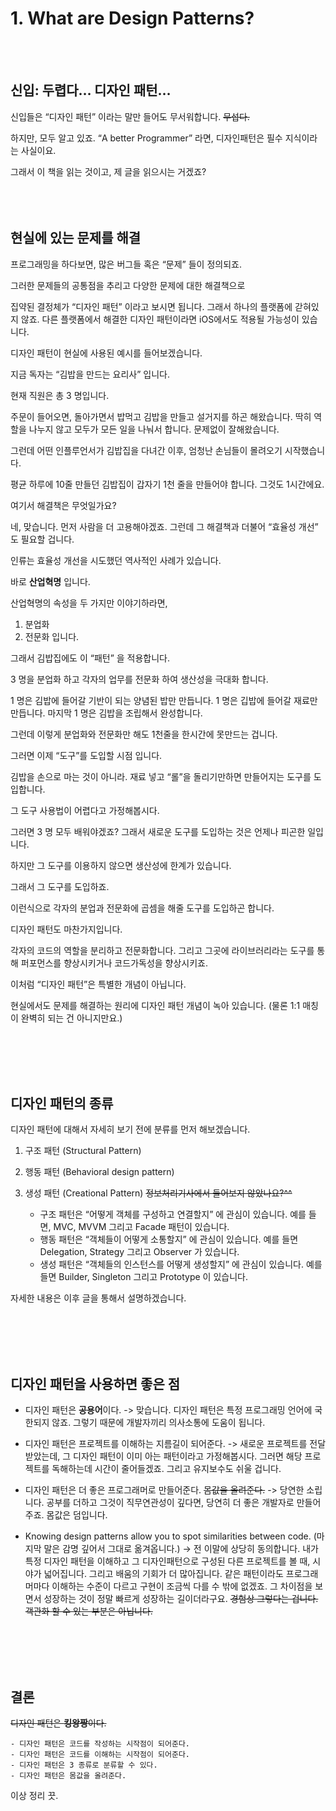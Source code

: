 # 1. What are Design Patterns?
<br/><br/>
## 신입: 두렵다… 디자인 패턴…


신입들은 “디자인 패턴” 이라는 말만 들어도 무서워합니다.
~~무섭다.~~

하지만, 모두 알고 있죠. “A better Programmer” 라면, 
디자인패턴은 필수 지식이라는 사실이요.

그래서 이 책을 읽는 것이고, 제 글을 읽으시는 거겠죠?
<br/><br/>
<br/><br/>
## 현실에 있는 문제를 해결


프로그래밍을 하다보면, 많은 버그들 혹은 “문제” 들이 정의되죠.

그러한 문제들의 공통점을 추리고 다양한 문제에 대한 해결책으로 

집약된 결정체가 “디자인 패턴” 이라고 보시면 됩니다. 그래서 하나의 플랫폼에 갇혀있지 않죠.
다른 플랫폼에서 해결한 디자인 패턴이라면 iOS에서도 적용될 가능성이 있습니다.

디자인 패턴이 현실에 사용된 예시를 들어보겠습니다.

지금 독자는 “김밥을 만드는 요리사” 입니다.

현재 직원은 총 3 명입니다.

주문이 들어오면, 돌아가면서 밥먹고 김밥을 만들고 설거지를 하곤 해왔습니다.
딱히 역할을 나누지 않고 모두가 모든 일을 나눠서 합니다. 문제없이 잘해왔습니다.

그런데 어떤 인플루언서가 김밥집을 다녀간 이후, 엄청난 손님들이 몰려오기 시작했습니다.

평균 하루에 10줄 만들던 김밥집이 갑자기 1천 줄을 만들어야 합니다. 그것도 1시간에요.

여기서 해결책은 무엇일가요? 

네, 맞습니다. 먼저 사람을 더 고용해야겠죠. 그런데 그 해결책과 더불어 “효율성 개선” 도 필요할 겁니다.

인류는 효율성 개선을 시도했던 역사적인 사례가 있습니다.

바로 **산업혁명** 입니다.

산업혁명의 속성을 두 가지만 이야기하라면,
1. 분업화
2. 전문화
입니다.

그래서 김밥집에도 이 “패턴” 을 적용합니다.

3 명을 분업화 하고 각자의 업무를 전문화 하여 생산성을 극대화 합니다.

1 명은 김밥에 들어갈 기반이 되는 양념된 밥만 만듭니다.
1 명은 깁밥에 들어갈 재료만 만듭니다.
마지막 1 명은 김밥을 조립해서 완성합니다.

그런데 이렇게 분업화와 전문화만 해도 1천줄을 한시간에 못만드는 겁니다.

그러면 이제 “도구”를 도입할 시점 입니다.

김밥을 손으로 마는 것이 아니라. 재료 넣고 “롤”을 돌리기만하면 만들어지는 도구를 도입합니다.

그 도구 사용법이 어렵다고 가정해봅시다.

그러면 3 명 모두 배워야겠죠? 그래서 새로운 도구를 도입하는 것은 언제나 피곤한 일입니다.

하지만 그 도구를 이용하지 않으면 생산성에 한계가 있습니다.

그래서 그 도구를 도입하죠.

이런식으로 각자의 분업과 전문화에 곱셈을 해줄 도구를 도입하곤 합니다.

디자인 패턴도 마찬가지입니다.

각자의 코드의 역할을 분리하고 전문화합니다. 그리고 그곳에 라이브러리라는 도구를 통해 퍼포먼스를 향상시키거나 코드가독성을 향상시키죠.

이처럼 “디자인 패턴”은 특별한 개념이 아닙니다.

현실에서도 문제를 해결하는 원리에 디자인 패턴 개념이 녹아 있습니다.
(물론 1:1 매칭이 완벽히 되는 건 아니지만요.)

<br/><br/>
<br/><br/>
## 디자인 패턴의 종류

디자인 패턴에 대해서 자세히 보기 전에 분류를 먼저 해보겠습니다.

1. 구조 패턴 (Structural Pattern)
2. 행동 패턴 (Behavioral design pattern)
3. 생성 패턴 (Creational Pattern)
~~정보처리기사에서 들어보지 않았나요?^^~~

	- 구조 패턴은 “어떻게 객체를 구성하고 연결할지” 에 관심이 있습니다. 예를 들면, MVC, MVVM 그리고 Facade 패턴이 있습니다.
	- 행동 패턴은 “객체들이 어떻게 소통할지” 에 관심이 있습니다. 예를 들면 Delegation, Strategy 그리고 Observer 가 있습니다.
	- 생성 패턴은 “객체들의 인스턴스를 어떻게 생성할지” 에 관심이 있습니다. 예를 들면 Builder, Singleton 그리고 Prototype 이 있습니다.

자세한 내용은 이후 글을 통해서 설명하겠습니다.

<br/><br/>
<br/><br/>
## 디자인 패턴을 사용하면 좋은 점

- 디자인 패턴은 **공용어**이다.
-> 맞습니다. 디자인 패턴은 특정 프로그래밍 언어에 국한되지 않죠. 그렇기 때문에 개발자끼리 의사소통에 도움이 됩니다.

- 디자인 패턴은 프로젝트를 이해하는 지름길이 되어준다.
-> 새로운 프로젝트를 전달받았는데, 그 디자인 패턴이 이미 아는 패턴이라고 가정해봅시다. 그러면 해당 프로젝트를 독해하는데 시간이 줄어들겠죠. 그리고 유지보수도 쉬울 겁니다.

- 디자인 패턴은 더 좋은 프로그래머로 만들어준다.
~~몸값을 올려준다.~~
-> 당연한 소립니다. 공부를 더하고 그것이 직무연관성이 깊다면, 당연히 더 좋은 개발자로 만들어주죠. 몸값은 덤입니다.

- Knowing design patterns allow you to spot similarities between code.
(마지막 말은 감명 깊어서 그대로 옮겨옵니다.)
-> 전 이말에 상당히 동의합니다. 내가 특정 디자인 패턴을 이해하고 그 디자인패턴으로 구성된 다른 프로젝트를 볼 때, 시야가 넓어집니다. 그리고 배움의 기회가 더 많아집니다.
같은 패턴이라도 프로그래머마다 이해하는 수준이 다르고 구현이 조금씩 다를 수 밖에 없겠죠.
그 차이점을 보면서 성장하는 것이 정말 빠르게 성장하는 길이더라구요.
~~경험상 그렇다는 겁니다. 객관화 할 수 있는 부분은 아닙니다.~~

<br/><br/>
<br/><br/>
## 결론

~~디자인 패턴은 **킹왕짱**이다.~~

	- 디자인 패턴은 코드를 작성하는 시작점이 되어준다.
	- 디자인 패턴은 코드를 이해하는 시작점이 되어준다.
	- 디자인 패턴은 3 종류로 분류할 수 있다.
	- 디자인 패턴은 몸값을 올려준다.

이상 정리 끗.
